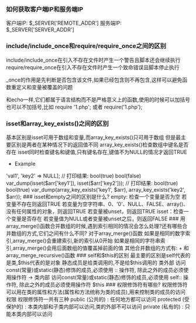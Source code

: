 ### 如何获取客户端IP和服务端IP

客户端IP: $_SERVER['REMOTE_ADDR']
服务端IP: $_SERVER['SERVER_ADDR']

### include/include_once和require/require_once之间的区别

include/include_once在引入不存在文件时产生一个警告且脚本还会继续执行
require/require_once在引入不存在文件时产生一个致命错误且脚本停止执行

_once的作用是先判断是否包含该文件,如果已经包含则不再包含,这样可以避免函数重定义和变量被覆盖的问题

和echo一样,它们都属于语言结构而不是严格意义上的函数,使用的时候可以加括号也可以不加括号,比如
require '1.php';
或者
require('1.php');

### isset和array_key_exists()之间的区别

基本区别是isset可用于数组和变量,而array_key_exists()只可用于数组
但是最主要区别是两者在某种情况下的返回值不同
    array_key_exists()检查数组中键名是否存在
    isset同时检查键名和键值,只有键名存在,键值不为NULL的情况才返回TRUE
       
* Example
<?php
/**
 * 比较isset和array_key_exists()
 */

$arr = ['key1' => 'val1', 'key2' => NULL];

// 打印结果: bool(true) bool(false)
var_dump(isset($arr['key1']), isset($arr['key2']));
// 打印结果: bool(true) bool(true)
var_dump(array_key_exists('key1', $arr), array_key_exists('key2', $arr));

### isset和empty之间的区别是什么?
empty: 检查一个变量是否为空
若变量不存在则返回TRUE
若变量为空字符串、0、'0'、NULL、FALSE、array()、没有任何属性的对象，则返回TRUE
若变量被unset，则返回TRUE

isset：检查一个变量是否存在
若变量值为NULL或者变量被unset之后，则返回FALSE

### 用array_merge()函数合并数组的时候,遇到索引相同的情况会怎么处理?还有哪些合并数组的方式,它们之间有什么不同?

对于array_merge()函数
如果是相同的数字索引,array_merge()会重建索引,新的索引从0开始
如果是相同的字符串索引,array_merge()会用后面数组的值覆盖掉前面的值
其他合并数组的方式有: + 和 array_merge_recursive()函数

### self和$this的区别

最主要的区别是self代表的是类,$this代表的是对象
静态成员是给类调用的,不是给$this调用的

类外部
访问const(常量)或static(静态)修饰的成员,必须使用 :: 操作符, 除此之外的成员必须使用操作符 ->

类内部
访问const(常量)或static(静态)修饰的成员,必须使用 self:: 操作符, 除此之外的成员必须使用操作符 $this

### 权限修饰符有哪些?

权限修饰符可以用在类的属性和方法(属性和方法统称为类的成员),用来控制类的成员的访问权限
权限修饰符一共有三种
public (公共的) : 任何地方都可以访问
protected (受保护的) : 本类内部和子类内部可以访问,类的外部不可以访问
private (私有的) : 只能本类内部可以访问

